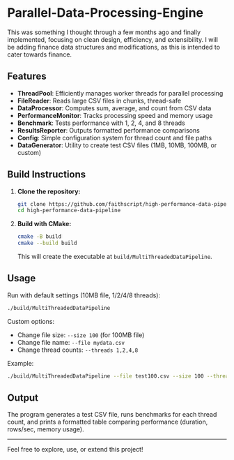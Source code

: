 # Parallel-Data-Processing-Engine

This was something I thought through a few months ago and finally implemented, focusing on clean design, efficiency, and extensibility. I will be adding finance data structures and modifications, as this is intended to cater towards finance.

## Features
- **ThreadPool**: Efficiently manages worker threads for parallel processing
- **FileReader**: Reads large CSV files in chunks, thread-safe
- **DataProcessor**: Computes sum, average, and count from CSV data
- **PerformanceMonitor**: Tracks processing speed and memory usage
- **Benchmark**: Tests performance with 1, 2, 4, and 8 threads
- **ResultsReporter**: Outputs formatted performance comparisons
- **Config**: Simple configuration system for thread count and file paths
- **DataGenerator**: Utility to create test CSV files (1MB, 10MB, 100MB, or custom)

## Build Instructions

1. **Clone the repository:**
   ```sh
   git clone https://github.com/faithscript/high-performance-data-pipeline.git
   cd high-performance-data-pipeline
   ```

2. **Build with CMake:**
   ```sh
   cmake -B build
   cmake --build build
   ```
   This will create the executable at `build/MultiThreadedDataPipeline`.

## Usage

Run with default settings (10MB file, 1/2/4/8 threads):
```sh
./build/MultiThreadedDataPipeline
```

Custom options:
- Change file size: `--size 100` (for 100MB file)
- Change file name: `--file mydata.csv`
- Change thread counts: `--threads 1,2,4,8`

Example:
```sh
./build/MultiThreadedDataPipeline --file test100.csv --size 100 --threads 2,4,8
```

## Output
The program generates a test CSV file, runs benchmarks for each thread count, and prints a formatted table comparing performance (duration, rows/sec, memory usage).

---

Feel free to explore, use, or extend this project! 
